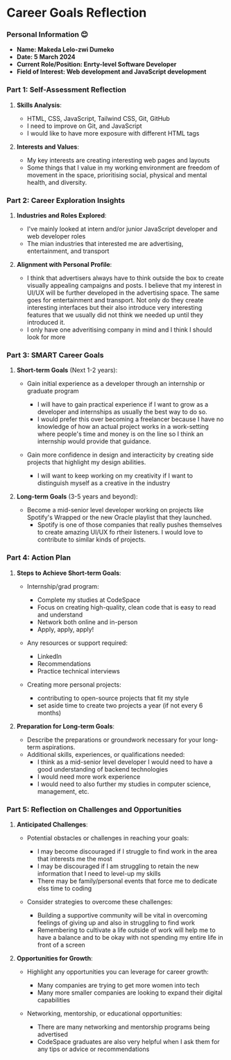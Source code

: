 
# Career Goals Reflection 

### Personal Information 😊

- **Name: Makeda Lelo-zwi Dumeko**
- **Date: 5 March 2024**
- **Current Role/Position: Enrty-level Software Developer**
- **Field of Interest: Web development and JavaScript development**

### Part 1: Self-Assessment Reflection

1. **Skills Analysis**:
    
    - HTML, CSS, JavaScript, Tailwind CSS, Git, GitHub
    - I need to improve on Git, and JavaScript
    - I would like to have more exposure with different HTML tags
      
2. **Interests and Values**:
    
    - My key interests are creating interesting web pages and layouts
    - Some things that I value  in my working environment are freedom of movement in the space, prioritising social, physical and mental health, and diversity. 
      
### Part 2: Career Exploration Insights

1. **Industries and Roles Explored**:
    
    - I've mainly looked at intern and/or junior  JavaScript developer and web developer roles
    - The mian industries that interested me are advertising, entertainment, and transport   
      
2. **Alignment with Personal Profile**:
    
    - I think that advertisers always have to think outside the box to create visually appealing campaigns and posts. I believe that my interest in UI/UX will be further developed in            the advertising space. The same goes for entertainment and transport. Not only do they create interesting interfaces but their also introduce very interesting features that we           usually did not think we needed up until they introduced it. 
    - I only have one adveritising company in mind and I think I should look for more

### Part 3: SMART Career Goals

1. **Short-term Goals** (Next 1-2 years):
    - Gain initial experience as a developer through an internship or graduate program
      - I will have to gain practical experience if I want to grow as a developer and internships as usually the best way to do so.
      - I would prefer this over becoming a freelancer because I have no knowledge of how an actual project works in a work-setting where people's time and money is on the line so I                 think an internship would provide that guidance. 
  
    - Gain more confidence in design and interacticity by creating side projects that highlight my design abilities.
      - I will want to keep working on my creativity if I want to distinguish myself as a creative in the industry

2. **Long-term Goals** (3-5 years and beyond):
    
    - Become a mid-senior level developer working on projects like Spotify's Wrapped or the new Oracle playlist that they launched. 
      - Spotify is one of those companies that really pushes themselves to create amazing UI/UX fo rtheir listeners. I would love to contribute to similar kinds of projects. 

### Part 4: Action Plan

1. **Steps to Achieve Short-term Goals**:
    
    - Internship/grad program:
      - Complete my studies at CodeSpace 
      - Focus on creating high-quality, clean code that is easy to read and understand
      - Network both online and in-person
      - Apply, apply, apply!
    - Any resources or support required:
      - LinkedIn
      - Recommendations
      - Practice technical interviews
     
    - Creating more personal projects:
      - contributing to open-source projects that fit my style
      - set aside time to create two projects a year (if not every 6 months)

      
2. **Preparation for Long-term Goals**:
    
    - Describe the preparations or groundwork necessary for your long-term aspirations.
    - Additional skills, experiences, or qualifications needed:
      - I think as a mid-senior level developer I would need to have a good understanding of backend technologies
      - I would need more work experience
      - I would need  to also further my studies in computer science, management, etc. 

### Part 5: Reflection on Challenges and Opportunities

1. **Anticipated Challenges**:
    
    - Potential obstacles or challenges in reaching your goals:
      - I may become discouraged if I struggle to find work in the area that interests me the most
      - I may be discouraged if I am struggling to retain the new information that I need to level-up my skills
      - There may be family/personal events that force me to dedicate elss time to coding
        
    - Consider strategies to overcome these challenges:
      - Building a supportive community will be vital in overcoming feelings of giving up and also in struggling to find work
      - Remembering to cultivate a life outside of work will help me to have a balance and to be okay with not spending my entire life in front of a screen
        
2. **Opportunities for Growth**:
    
    - Highlight any opportunities you can leverage for career growth:
      - Many companies are trying to get more women into tech
      - Many more smaller companies are looking to expand their digital capabilities
        
    - Networking, mentorship, or educational opportunities:
      - There are many networking and mentorship programs being advertised
      - CodeSpace graduates are also very helpful when I ask them for any tips or advice or recommendations



